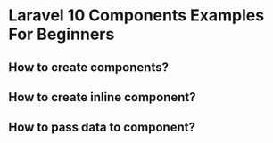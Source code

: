 # Laravel 10 Components Examples For Beginners
## How to create components? 
## How to create inline component?
## How to pass data to component? 

